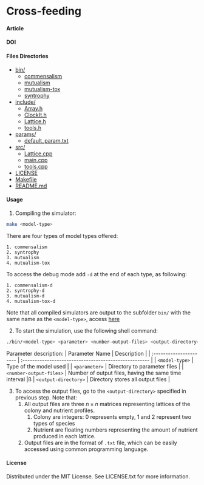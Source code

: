 
# Cross-feeding

#### Article

#### DOI

#### Files Directories
* [bin/](./mutualistic-crossfeeding/bin)
  * [commensalism](./mutualistic-crossfeeding/bin/commensalism)
  * [mutualism](./mutualistic-crossfeeding/bin/mutualism)
  * [mutualism-tox](./mutualistic-crossfeeding/bin/mutualism-tox)
  * [syntrophy](./mutualistic-crossfeeding/bin/syntrophy)
* [include/](./mutualistic-crossfeeding/include)
  * [Array.h](./mutualistic-crossfeeding/include/Array.h)
  * [ClockIt.h](./mutualistic-crossfeeding/include/ClockIt.h)
  * [Lattice.h](./mutualistic-crossfeeding/include/Lattice.h)
  * [tools.h](./mutualistic-crossfeeding/include/tools.h)
* [params/](./mutualistic-crossfeeding/params)
  * [default_param.txt](./mutualistic-crossfeeding/params/default_param.txt)
* [src/](./mutualistic-crossfeeding/src)
  * [Lattice.cpp](./mutualistic-crossfeeding/src/Lattice.cpp)
  * [main.cpp](./mutualistic-crossfeeding/src/main.cpp)
  * [tools.cpp](./mutualistic-crossfeeding/src/tools.cpp)
* [LICENSE](./mutualistic-crossfeeding/LICENSE)
* [Makefile](./mutualistic-crossfeeding/Makefile)
* [README.md](./mutualistic-crossfeeding/README.md)

#### Usage
1. Compiling the simulator:
```bash
make <model-type>
```
There are four types of model types offered:
```
1. commensalism
2. syntrophy
3. mutualism
4. mutualism-tox
```
To access the debug mode add `-d` at the end of each type, as following:
```
1. commensalism-d
2. syntrophy-d
3. mutualism-d
4. mutualism-tox-d
```
Note that all compiled simulators are output to the subfolder `bin/` with the same name as the `<model-type>`, access [here](./bin/)

2. To start the simulation, use the following shell command:
```bash
./bin/<model-type> <parameter> <number-output-files> <output-directory>
```
Parameter description:
| Parameter Name          | Description                                           |
| :---------------------- | :---------------------------------------------------- |
| `<model-type>`          | Type of the model used                                |
| `<parameter>`           | Directory to parameter files                          |
| `<number-output-files>` | Number of output files, having the same time interval |ß
| `<output-directory>`    | Directory stores all output files                     |

3. To access the output files, go to the `<output-directory>` specified in previous step. Note that:
   1. All output files are three $n\times n$ matrices representing lattices of the colony and nutrient profiles.
      1. Colony are integers: 0 represents empty, 1 and 2 represent two types of species
      2. Nutrient are floating numbers representing the amount of nutrient produced in each lattice.
   2. Output files are in the format of `.txt` file, which can be easily accessed using common programming language.

#### License
Distributed under the MIT License. See LICENSE.txt for more information.